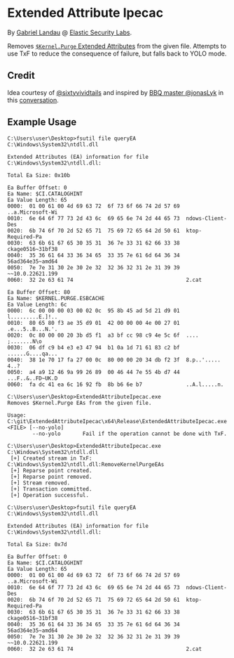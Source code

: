 # Extended Attribute Ipecac

By [Gabriel Landau](https://twitter.com/GabrielLandau) @ [Elastic Security Labs](https://www.elastic.co/security-labs/).

Removes [`$Kernel.Purge` Extended Attributes](https://learn.microsoft.com/en-us/windows-hardware/drivers/ifs/kernel-extended-attributes#auto-deletion-of-kernel-extended-attributes) from the given file.  Attempts to use TxF to reduce the consequence of failure, but falls back to YOLO mode.

## Credit
Idea courtesy of [@sixtyvividtails](https://twitter.com/sixtyvividtails) and inspired by [BBQ master @jonasLyk](https://twitter.com/jonasLyk) in this [conversation](https://twitter.com/GabrielLandau/status/1678813817545826305).

## Example Usage

```
C:\Users\user\Desktop>fsutil file queryEA C:\Windows\System32\ntdll.dll

Extended Attributes (EA) information for file C:\Windows\System32\ntdll.dll:

Total Ea Size: 0x10b

Ea Buffer Offset: 0
Ea Name: $CI.CATALOGHINT
Ea Value Length: 65
0000:  01 00 61 00 4d 69 63 72  6f 73 6f 66 74 2d 57 69  ..a.Microsoft-Wi
0010:  6e 64 6f 77 73 2d 43 6c  69 65 6e 74 2d 44 65 73  ndows-Client-Des
0020:  6b 74 6f 70 2d 52 65 71  75 69 72 65 64 2d 50 61  ktop-Required-Pa
0030:  63 6b 61 67 65 30 35 31  36 7e 33 31 62 66 33 38  ckage0516~31bf38
0040:  35 36 61 64 33 36 34 65  33 35 7e 61 6d 64 36 34  56ad364e35~amd64
0050:  7e 7e 31 30 2e 30 2e 32  32 36 32 31 2e 31 39 39  ~~10.0.22621.199
0060:  32 2e 63 61 74                                    2.cat

Ea Buffer Offset: 80
Ea Name: $KERNEL.PURGE.ESBCACHE
Ea Value Length: 6c
0000:  6c 00 00 00 03 00 02 0c  95 8b 45 ad 5d 21 d9 01  l.........E.]!..
0010:  80 65 80 f3 ae 35 d9 01  42 00 00 00 4e 00 27 01  .e...5..B...N.'.
0020:  0c 80 00 00 20 3b d5 f1  a3 bf cc 98 c9 4e 5c 6f  .... ;.......N\o
0030:  06 df c9 b4 e3 e3 47 94  b1 0a 1d 71 61 83 c2 bf  ......G....qa...
0040:  38 1e 70 17 fa 27 00 0c  80 00 00 20 34 db f2 3f  8.p..'..... 4..?
0050:  a4 a9 12 46 9a 99 26 89  00 46 44 7e 55 4b d7 44  ...F..&..FD~UK.D
0060:  fa dc 41 ea 6c 16 92 fb  8b b6 6e b7              ..A.l.....n.

C:\Users\user\Desktop>ExtendedAttributeIpecac.exe 
Removes $Kernel.Purge EAs from the given file.

Usage: C:\git\ExtendedAttributeIpecac\x64\Release\ExtendedAttributeIpecac.exe <FILE> [--no-yolo]
        --no-yolo       Fail if the operation cannot be done with TxF.

C:\Users\user\Desktop>ExtendedAttributeIpecac.exe C:\Windows\System32\ntdll.dll
 [+] Created stream in TxF: C:\Windows\System32\ntdll.dll:RemoveKernelPurgeEAs
 [+] Reparse point created.
 [+] Reparse point removed.
 [+] Stream removed.
 [+] Transaction committed.
 [+] Operation successful.

C:\Users\user\Desktop>fsutil file queryEA C:\Windows\System32\ntdll.dll

Extended Attributes (EA) information for file C:\Windows\System32\ntdll.dll:

Total Ea Size: 0x7d

Ea Buffer Offset: 0
Ea Name: $CI.CATALOGHINT
Ea Value Length: 65
0000:  01 00 61 00 4d 69 63 72  6f 73 6f 66 74 2d 57 69  ..a.Microsoft-Wi
0010:  6e 64 6f 77 73 2d 43 6c  69 65 6e 74 2d 44 65 73  ndows-Client-Des
0020:  6b 74 6f 70 2d 52 65 71  75 69 72 65 64 2d 50 61  ktop-Required-Pa
0030:  63 6b 61 67 65 30 35 31  36 7e 33 31 62 66 33 38  ckage0516~31bf38
0040:  35 36 61 64 33 36 34 65  33 35 7e 61 6d 64 36 34  56ad364e35~amd64
0050:  7e 7e 31 30 2e 30 2e 32  32 36 32 31 2e 31 39 39  ~~10.0.22621.199
0060:  32 2e 63 61 74                                    2.cat
```
